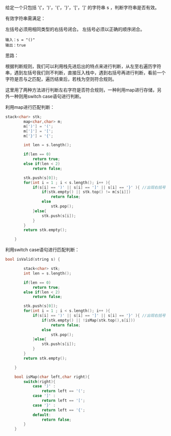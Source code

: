 给定一个只包括 '('，')'，'{'，'}'，'['，']' 的字符串 s ，判断字符串是否有效。

有效字符串需满足：

左括号必须用相同类型的右括号闭合。
左括号必须以正确的顺序闭合。

```
输入：s = "()"
输出：true
```

思路：

​	根据判断规则，我们可以利用栈先进后出的特点来进行判断，从左至右遍历字符串，遇到左括号我们则不判断，直接压入栈中，遇到右括号再进行判断，看前一个字符是否与之匹配，遍历结束后，若栈为空则符合规则。

这里用了两种方法进行判断左右字符是否符合规则，一种利用map进行存储，另外一种则用switch case语句进行判断。



利用map进行匹配判断：

```c++
stack<char> stk;
        map<char,char> m;
        m[')'] = '(';
        m[']'] = '[';
        m['}'] = '{';

        int len = s.length();

        if(len == 0)
            return true;
        else if(len < 2)
            return false;

        stk.push(s[0]);
        for(int i = 1 ; i < s.length(); i++ ){
            if(s[i] == ')' || s[i] == ']' || s[i] == '}' ){ //出现右括号则判断前一个是否是匹配的左括号
                if(stk.empty() || stk.top() != m[s[i]])
                    return false;
                else
                    stk.pop();
            }else{
                stk.push(s[i]);
            }
        }
        return stk.empty();

    }
```



利用switch case语句进行匹配判断：

```c++
bool isValid(string s) {

        stack<char> stk;
        int len = s.length();

        if(len == 0)
            return true;
        else if(len < 2)
            return false;

        stk.push(s[0]);
        for(int i = 1 ; i < s.length(); i++ ){
            if(s[i] == ')' || s[i] == ']' || s[i] == '}' ){ //出现右括号则判断前一个是否是匹配的左括号
                if(stk.empty() || !isMap(stk.top(),s[i]))
                    return false;
                else
                    stk.pop();
            }else{
                stk.push(s[i]);
            }
        }
        return stk.empty();

    }

    bool isMap(char left,char right){
        switch(right){
            case ')' :
                return left == '(';
            case ']' :
                return left == '[';
            case '}' :
                return left == '{';
            default:
                return false;
        }
    }

```

